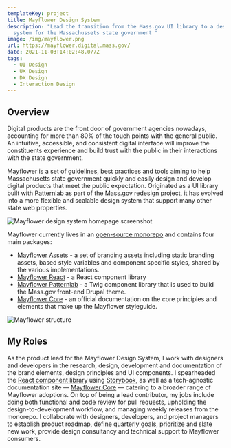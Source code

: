 ```yaml
---
templateKey: project
title: Mayflower Design System
description: "Lead the transition from the Mass.gov UI library to a design
  system for the Massachussets state government "
image: /img/mayflower.png
url: https://mayflower.digital.mass.gov/
date: 2021-11-03T14:02:48.077Z
tags:
  - UI Design
  - UX Design
  - DX Design
  - Interaction Design
---
```

## Overview

Digital products are the front door of government agencies nowadays, accounting for more than 80% of the touch points with the general public. An intuitive, accessible, and consistent digital interface will improve the constituents experience and build trust with the public in their interactions with the state government. 

Mayflower is a set of guidelines, best practices and tools aiming to help Massachusetts state government quickly and easily design and develop digital products that meet the public expectation. Originated as a UI library built with [Patternlab](https://patternlab.io/) as part of the Mass.gov redesign project, it has evolved into a more flexible and scalable design system that support many other state web properties.

![Mayflower design system homepage screenshot](/img/mayflower-home.png)

Mayflower currently lives in an [open-source monorepo](https://github.com/massgov/mayflower) and contains four main packages:

* [Mayflower Assets](https://www.npmjs.com/package/@massds/mayflower-assets) - a set of branding assets including static branding assets, based style variables and component specific styles, shared by the various implementations. 
* [Mayflower React](https://mayflower.digital.mass.gov/react) - a React component library
* [Mayflower Patternlab](https://mayflower.digital.mass.gov/patternlab) - a Twig component library that is used to build the Mass.gov front-end Drupal theme. 
* [Mayflower Core](https://mayflower.digital.mass.gov/core/index.html) - an official documentation on the core principles and elements that make up the Mayflower styleguide.

![Mayflower structure](/img/mayflower-structure.png)

## My Roles

As the product lead for the Mayflower Design System, I work with designers and developers in the research, design, development and documentation of the brand elements, design principles and UI components. I spearheaded the [React component library](https://mayflower.digital.mass.gov/react/index.html) using [Storybook](https://storybook.js.org/), as well as a tech-agnostic documentation site — [Mayflower Core](https://mayflower.digital.mass.gov/core/index.html) — catering to a broader range of Mayflower adoptions. On top of being a lead contributor, my jobs include doing both functional and code review for pull requests, upholding the design-to-development workflow, and managing weekly releases from the monorepo. I collaborate with designers, developers, and project managers to establish product roadmap, define quarterly goals, prioritize and slate new work,  provide design consultancy and technical support to Mayflower consumers.